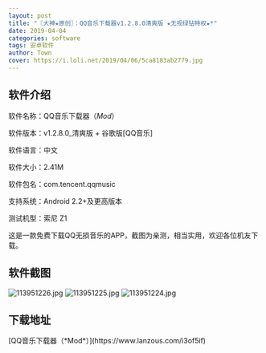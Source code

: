 ```yaml
---
layout: post
title: "〖大神★原创〗：QQ音乐下载器v1.2.8.0清爽版 ★无视绿钻特权★*"
date: 2019-04-04
categories: software
tags: 安卓软件
author: Town
cover: https://i.loli.net/2019/04/06/5ca8183ab2779.jpg
---
```


## 软件介绍

软件名称：QQ音乐下载器（*Mod*）

软件版本：v1.2.8.0_清爽版 + 谷歌版[QQ音乐]

软件语言：中文

软件大小：2.41M

软件包名：com.tencent.qqmusic

支持系统：Android 2.2+及更高版本

测试机型：索尼 Z1

这是一款免费下载QQ无损音乐的APP，截图为亲测，相当实用，欢迎各位机友下载。

## 软件截图

![113951226.jpg](https://i.loli.net/2019/04/06/5ca8183ab2779.jpg)
![113951225.jpg](https://i.loli.net/2019/04/06/5ca8183ac06b7.jpg)
![113951224.jpg](https://i.loli.net/2019/04/06/5ca8183acd2cc.jpg)

## 下载地址

<span id="psd">
[QQ音乐下载器（*Mod*）](https://www.lanzous.com/i3of5if)  
</span>

